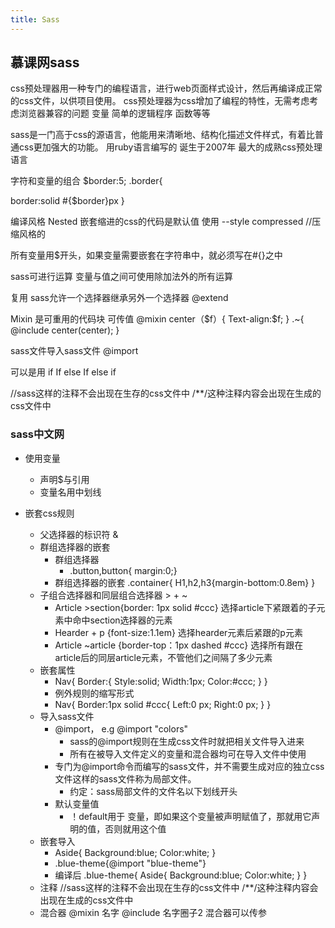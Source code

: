 ```yaml
---
title: Sass
---
```

## 慕课网sass
css预处理器用一种专门的编程语言，进行web页面样式设计，然后再编译成正常的css文件，以供项目使用。
css预处理器为css增加了编程的特性，无需考虑考虑浏览器兼容的问题
	变量 简单的逻辑程序 函数等等

sass是一门高于css的源语言，他能用来清晰地、结构化描述文件样式，有着比普通css更加强大的功能。
用ruby语言编写的 诞生于2007年 最大的成熟css预处理语言

字符和变量的组合
$border:5;
.border{

  border:solid #{$border}px
}

编译风格
Nested 嵌套缩进的css的代码是默认值
使用 --style compressed  //压缩风格的 

所有变量用$开头，如果变量需要嵌套在字符串中，就必须写在#{}之中

sass可进行运算
变量与值之间可使用除加法外的所有运算

复用
sass允许一个选择器继承另外一个选择器
@extend 

Mixin
	是可重用的代码块
	可传值 
@mixin center（$f）{
	Text-align:$f;
}
.~{
@include center(center);
} 

sass文件导入sass文件 
@import

可以是用 if
If else
If else if

//sass这样的注释不会出现在生存的css文件中
/**/这种注释内容会出现在生成的css文件中

### sass中文网
- 使用变量
	- 声明$与引用
	- 变量名用中划线
  
- 嵌套css规则
	- 父选择器的标识符 &
	- 群组选择器的嵌套
		- 群组选择器
			- .button,button{ margin:0;}
		- 群组选择器的嵌套
			.container{
				H1,h2,h3{margin-bottom:0.8em}
			}
	- 子组合选择器和同层组合选择器    >    +    ~
		- Article >section{border: 1px solid #ccc}
			选择article下紧跟着的子元素中命中section选择器的元素
		- Hearder + p {font-size:1.1em}
			选择hearder元素后紧跟的p元素
		- Article ~article {border-top：1px dashed #ccc}
			选择所有跟在article后的同层article元素，不管他们之间隔了多少元素
	- 嵌套属性
		- Nav{
			Border:{
			Style:solid;
			Width:1px;
			Color:#ccc;
			}
		}
		- 例外规则的缩写形式
		- Nav{
                Border:1px solid #ccc{
                    Left:0 px;
                    Right:0 px;
               }
            }
	- 导入sass文件
		- @import， e.g @import "colors"
			- sass的@import规则在生成css文件时就把相关文件导入进来
			- 所有在被导入文件定义的变量和混合器均可在导入文件中使用
		- 专门为@import命令而编写的sass文件，并不需要生成对应的独立css文件这样的sass文件称为局部文件。
			- 约定：sass局部文件的文件名以下划线开头
		- 默认变量值
			- ！default用于 变量，即如果这个变量被声明赋值了，那就用它声明的值，否则就用这个值
	- 嵌套导入
		- Aside{
			Background:blue;
			Color:white;
		}
		- .blue-theme{@import "blue-theme"}
		- 编译后
        .blue-theme{
			Aside{
			Background:blue;
			Color:white;
			}
		}
	- 注释
		//sass这样的注释不会出现在生存的css文件中
		/**/这种注释内容会出现在生成的css文件中
	- 混合器
		@mixin 名字
		@include 名字圈子2
		混合器可以传参
